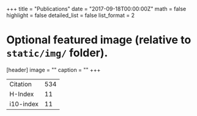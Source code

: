+++
title = "Publications"
date = "2017-09-18T00:00:00Z"
math = false
highlight = false
detailed_list = false
list_format = 2


# Optional featured image (relative to `static/img/` folder).
[header]
image = ""
caption = ""
+++



|          |       |
|----------|-------|
|Citation  |   534 |
|H-Index   |   11  |
|i10-index |   11  |

